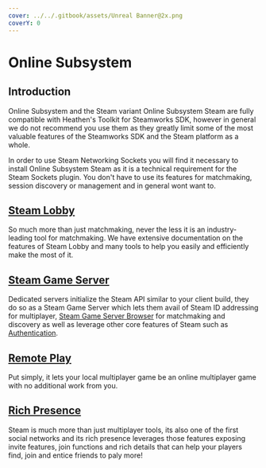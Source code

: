```yaml
---
cover: ../../.gitbook/assets/Unreal Banner@2x.png
coverY: 0
---
```


# Online Subsystem

## Introduction

Online Subsystem and the Steam variant Online Subsystem Steam are fully compatible with Heathen's Toolkit for Steamworks SDK, however in general we do not recommend you use them as they greatly limit some of the most valuable features of the Steamworks SDK and the Steam platform as a whole.

In order to use Steam Networking Sockets you will find it necessary to install Online Subsystem Steam as it is a technical requirement for the Steam Sockets plugin. You don't have to use its features for matchmaking, session discovery or management and in general wont want to.

## [Steam Lobby](../../company/steam/steamworks/multiplayer/matchmaking-tools.md)

So much more than just matchmaking, never the less it is an industry-leading tool for matchmaking. We have extensive documentation on the features of Steam Lobby and many tools to help you easily and efficiently make the most of it.

## [Steam Game Server](../../company/steam/steamworks/multiplayer/game-server-browser/)

Dedicated servers initialize the Steam API similar to your client build, they do so as a Steam Game Server which lets them avail of Steam ID addressing for multiplayer, [Steam Game Server Browser](../../company/steam/steamworks/multiplayer/game-server-browser/server-browser.md) for matchmaking and discovery as well as leverage other core features of Steam such as [Authentication](../../company/steam/steamworks/multiplayer/authentication.md).

## [Remote Play](../../steam/remote-play.md)

Put simply, it lets your local multiplayer game be an online multiplayer game with no additional work from you.

## [Rich Presence](../../company/steam/steamworks/multiplayer/rich-presence.md)

Steam is much more than just multiplayer tools, its also one of the first social networks and its rich presence leverages those features exposing invite features, join functions and rich details that can help your players find, join and entice friends to paly more!
